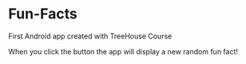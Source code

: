 # Fun-Facts
First Android app created with TreeHouse Course

When you click the button the app will display a new random fun fact!
